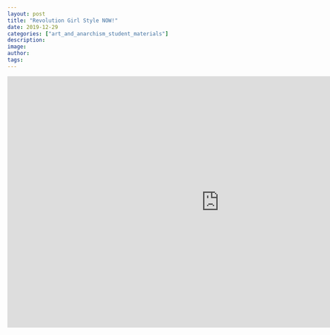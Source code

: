 ```yaml
---
layout: post
title: "Revolution Girl Style NOW!"
date: 2019-12-29
categories: ["art_and_anarchism_student_materials"]
description: 
image: 
author: 
tags:
---
```


<iframe src="https://docs.google.com/presentation/d/e/2PACX-1vTN0hqTjb1yVWK0TvotkcbCRzckl9iZ7MKDnjEFMEZfF-vSYZ8sigZYY-jPT_8MWu_YMxy7wyZF_-T3/embed?start=false&loop=false&delayms=15000" frameborder="0" width="960" height="569" allowfullscreen="true" mozallowfullscreen="true" webkitallowfullscreen="true"></iframe>